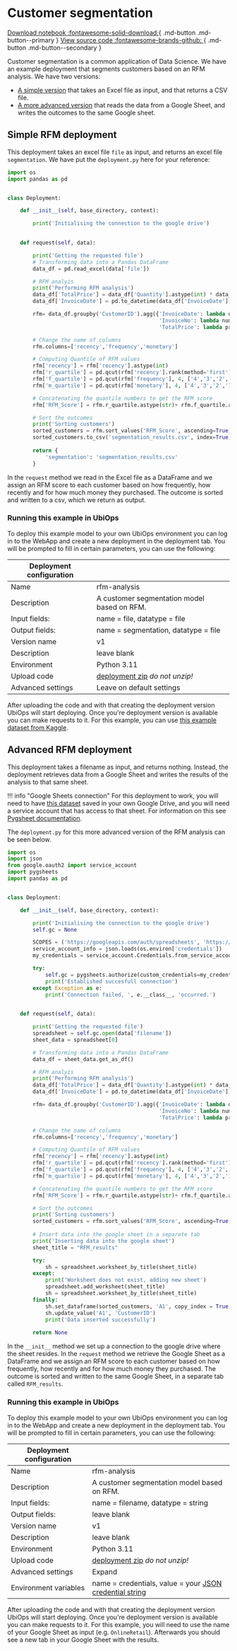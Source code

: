 # Customer segmentation

[Download notebook :fontawesome-solid-download:](https://download-github.ubiops.com/#!/home?url=https://github.com/UbiOps/tutorials/tree/master/ready-deployments/customer-segmentation){ .md-button .md-button--primary } [View source code :fontawesome-brands-github: ](https://github.com/UbiOps/tutorials/tree/master/ready-deployments/customer-segmentation){ .md-button .md-button--secondary }

Customer segmentation is a common application of Data Science. We have an example deployment that segments customers
based on an RFM analysis. We have two versions:

- [A simple version](https://download-github.ubiops.com/#!/home?url=https://github.com/UbiOps/tutorials/tree/master/ready-deployments/customer-segmentation/segmentation_deployment_package_simple) that takes an Excel file as input, and that returns a CSV file.
- [A more advanced version](https://download-github.ubiops.com/#!/home?url=https://github.com/UbiOps/tutorials/tree/master/ready-deployments/customer-segmentation/segmentation_deployment_package_advanced) that reads the data from a Google Sheet, and writes the outcomes to the same Google sheet.

## Simple RFM deployment

This deployment takes an excel file `file` as input, and returns an excel file `segmentation`. We have put the
`deployment.py` here for your reference:

```python
import os
import pandas as pd


class Deployment:

    def __init__(self, base_directory, context):

        print('Initialising the connection to the google drive')
                 

    def request(self, data):

        print('Getting the requested file')
        # Transforming data into a Pandas DataFrame
        data_df = pd.read_excel(data['file'])

        # RFM analyis
        print('Performing RFM analysis')
        data_df['TotalPrice'] = data_df['Quantity'].astype(int) * data_df['UnitPrice'].astype(float)
        data_df['InvoiceDate'] = pd.to_datetime(data_df['InvoiceDate'])

        rfm= data_df.groupby('CustomerID').agg({'InvoiceDate': lambda date: (date.max() - date.min()).days,
                                                'InvoiceNo': lambda num: len(num),
                                                'TotalPrice': lambda price: price.sum()})

        # Change the name of columns
        rfm.columns=['recency','frequency','monetary']

        # Computing Quantile of RFM values
        rfm['recency'] = rfm['recency'].astype(int)
        rfm['r_quartile'] = pd.qcut(rfm['recency'].rank(method='first'), 4, ['1','2','3','4']).astype(int)
        rfm['f_quartile'] = pd.qcut(rfm['frequency'], 4, ['4','3','2','1']).astype(int)
        rfm['m_quartile'] = pd.qcut(rfm['monetary'], 4, ['4','3','2','1']).astype(int)

        # Concatenating the quantile numbers to get the RFM score
        rfm['RFM_Score'] = rfm.r_quartile.astype(str)+ rfm.f_quartile.astype(str) + rfm.m_quartile.astype(str)

        # Sort the outcomes
        print('Sorting customers')
        sorted_customers = rfm.sort_values('RFM_Score', ascending=True)
        sorted_customers.to_csv('segmentation_results.csv', index=True)
        
        return {
            'segmentation': 'segmentation_results.csv'
        }

```

In the `request` method we read in the Excel file as a DataFrame and we assign an RFM score to each customer based on
how frequently, how recently and for how much money they purchased. The outcome is sorted and written to a csv, which
we return as output.


### Running this example in UbiOps

To deploy this example model to your own UbiOps environment you can log in to the WebApp and create a new
deployment in the deployment tab. You will be prompted to fill in certain parameters, you can use the
following:

| Deployment configuration | |
|--------------------|--------------|
| Name | rfm-analysis|
| Description | A customer segmentation model based on RFM.|
| Input fields: | name = file, datatype = file |
| Output fields: | name = segmentation, datatype = file |
| Version name | v1 |
| Description | leave blank |
| Environment | Python 3.11 |
| Upload code | [deployment zip](https://download-github.ubiops.com/#!/home?url=https://github.com/UbiOps/tutorials/tree/master/ready-deployments/customer-segmentation/segmentation_deployment_package_simple) _do not unzip!_|
| Advanced settings | Leave on default settings |

After uploading the code and with that creating the deployment version UbiOps will start deploying. Once
you're deployment version is available you can make requests to it. For this example, you can use [this example
dataset from Kaggle](https://kaggle.com/mrmining/online-retail).

## Advanced RFM deployment

This deployment takes a filename as input, and returns nothing. Instead, the deployment retrieves data from a Google
Sheet and writes the results of the analysis to that same sheet.

!!! info "Google Sheets connection"
    For this deployment to work, you will need to have [this dataset](https://kaggle.com/mrmining/online-retail)
    saved in your own Google Drive, and you will need a service account that has access to that sheet. For information
    on this see [Pygsheet documentation](https://pygsheets.readthedocs.io/en/stable/authorization.html#service-account).

The `deployment.py` for this more advanced version of the RFM analysis can be seen below.

```python
import os
import json
from google.oauth2 import service_account
import pygsheets
import pandas as pd


class Deployment:

    def __init__(self, base_directory, context):

        print('Initialising the connection to the google drive')
        self.gc = None

        SCOPES = ('https://googleapis.com/auth/spreadsheets', 'https://googleapis.com/auth/drive')
        service_account_info = json.loads(os.environ['credentials'])
        my_credentials = service_account.Credentials.from_service_account_info(service_account_info, scopes=SCOPES)

        try:
            self.gc = pygsheets.authorize(custom_credentials=my_credentials)
            print('Established succesfull connection')
        except Exception as e:
            print('Connection failed, ', e.__class__, 'occurred.')
            

    def request(self, data):

        print('Getting the requested file')
        spreadsheet = self.gc.open(data['filename'])
        sheet_data = spreadsheet[0]

        # Transforming data into a Pandas DataFrame
        data_df = sheet_data.get_as_df()

        # RFM analyis
        print('Performing RFM analysis')
        data_df['TotalPrice'] = data_df['Quantity'].astype(int) * data_df['UnitPrice'].astype(float)
        data_df['InvoiceDate'] = pd.to_datetime(data_df['InvoiceDate'])

        rfm= data_df.groupby('CustomerID').agg({'InvoiceDate': lambda date: (date.max() - date.min()).days,
                                                'InvoiceNo': lambda num: len(num),
                                                'TotalPrice': lambda price: price.sum()})

        # Change the name of columns
        rfm.columns=['recency','frequency','monetary']

        # Computing Quantile of RFM values
        rfm['recency'] = rfm['recency'].astype(int)
        rfm['r_quartile'] = pd.qcut(rfm['recency'].rank(method='first'), 4, ['1','2','3','4']).astype(int)
        rfm['f_quartile'] = pd.qcut(rfm['frequency'], 4, ['4','3','2','1']).astype(int)
        rfm['m_quartile'] = pd.qcut(rfm['monetary'], 4, ['4','3','2','1']).astype(int)

        # Concatenating the quantile numbers to get the RFM score
        rfm['RFM_Score'] = rfm.r_quartile.astype(str)+ rfm.f_quartile.astype(str) + rfm.m_quartile.astype(str)

        # Sort the outcomes
        print('Sorting customers')
        sorted_customers = rfm.sort_values('RFM_Score', ascending=True)
        
        # Insert data into the google sheet in a separate tab
        print('Inserting data into the google sheet')
        sheet_title = "RFM_results"

        try:
            sh = spreadsheet.worksheet_by_title(sheet_title)
        except:
            print('Worksheet does not exist, adding new sheet')
            spreadsheet.add_worksheet(sheet_title)
            sh = spreadsheet.worksheet_by_title(sheet_title)
        finally:
            sh.set_dataframe(sorted_customers, 'A1', copy_index = True)
            sh.update_value('A1', 'CustomerID')
            print('Data inserted successfully')
        
        return None

```

In the `__init__` method we set up a connection to the google drive where the sheet resides. In the `request` method we
retrieve the Google Sheet as a DataFrame and we assign an RFM score to each customer based on how frequently, how
recently and for how much money they purchased. The outcome is sorted and written to the same Google Sheet, in a
separate tab called `RFM_results`.

### Running this example in UbiOps

To deploy this example model to your own UbiOps environment you can log in to the WebApp and create a new
deployment in the deployment tab. You will be prompted to fill in certain parameters, you can use the
following:

| Deployment configuration | |
|--------------------|--------------|
| Name | rfm-analysis|
| Description | A customer segmentation model based on RFM.|
| Input fields: | name = filename, datatype = string |
| Output fields: | leave blank |
| Version name | v1 |
| Description | leave blank |
| Environment | Python 3.11 |
| Upload code | [deployment zip](https://download-github.ubiops.com/#!/home?url=https://github.com/UbiOps/tutorials/tree/master/ready-deployments/customer-segmentation/segmentation_deployment_package_advanced) _do not unzip!_|
| Advanced settings | Expand |
| Environment variables| name = credentials, value = your [JSON credential string](https://pygsheets.readthedocs.io/en/stable/authorization.html#service-account)|

After uploading the code and with that creating the deployment version UbiOps will start deploying. Once
you're deployment version is available you can make requests to it. For this example, you will need to use the name of
your Google Sheet as input (e.g. `OnlineRetail`). Afterwards you should see a new tab in your Google Sheet with the
results.
